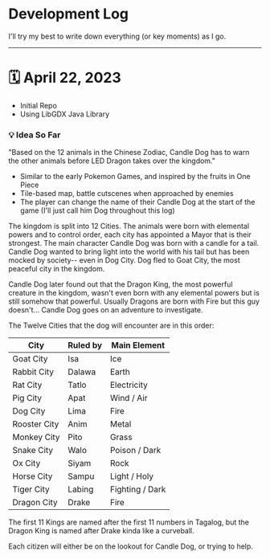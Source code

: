 # Development Log

I'll try my best to write down everything (or key moments) as I go.

------------

# 🗓️ April 22, 2023

- Initial Repo
- Using LibGDX Java Library

### 💡 Idea So Far
"Based on the 12 animals in the Chinese Zodiac, Candle Dog has to warn the other animals before LED Dragon takes over the kingdom."

- Similar to the early Pokemon Games, and inspired by the fruits in One Piece
- Tile-based map, battle cutscenes when approached by enemies
- The player can change the name of their Candle Dog at the start of the game (I'll just call him Dog throughout this log)

The kingdom is split into 12 Cities. The animals were born with elemental powers and to control order, each city has appointed a Mayor that is their  strongest. The main character Candle Dog was born with a candle for a tail. Candle Dog wanted to bring light into the world with his tail but has been mocked by society-- even in Dog City. Dog fled to Goat City, the most peaceful city in the kingdom. 

Candle Dog later found out that the Dragon King, the most powerful creature in the kingdom, wasn't even born with any elemental powers but is still somehow that powerful. Usually Dragons are born with Fire but this guy doesn't... Candle Dog goes on an adventure to investigate.

The Twelve Cities that the dog will encounter are in this order:

| City         | Ruled by | Main Element    |
| ------------ | -------- | -------------   |
| Goat City    | Isa      | Ice             |
| Rabbit City  | Dalawa   | Earth           |
| Rat City     | Tatlo    | Electricity     |
| Pig City     | Apat     | Wind / Air      |
| Dog City     | Lima     | Fire            |
| Rooster City | Anim     | Metal           |
| Monkey City  | Pito     | Grass           |
| Snake City   | Walo     | Poison / Dark   |
| Ox City      | Siyam    | Rock            |
| Horse City   | Sampu    | Light / Holy    |
| Tiger City   | Labing   | Fighting / Dark |
| Dragon City  | Drake    | Fire            |

The first 11 Kings are named after the first 11 numbers in Tagalog, but the Dragon King is named after Drake kinda like a curveball.

Each citizen will either be on the lookout for Candle Dog, or trying to help.


